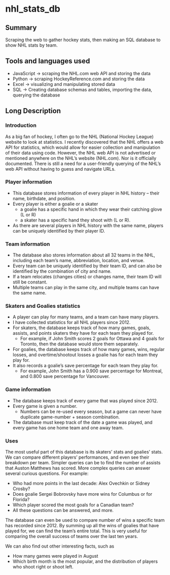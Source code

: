 # nhl_stats_db

## Summary
Scraping the web to gather hockey stats, then making an SQL database to show NHL stats by team.  

## Tools and languages used
* JavaScript -> scraping the NHL.com web API and storing the data
* Python -> scraping HockeyReference.com and storing the data
* Excel -> visualizing and manipulating stored data
* SQL -> Creating database schemas and tables, importing the data, querying the database

## Long Description
### Introduction
As a big fan of hockey, I often go to the NHL (National Hockey League) website to look at statistics. I recently discovered that the NHL offers a web API for statistics, which would allow for easier collection and manipulation of their data using code. However, the NHL web API is not advertised or mentioned anywhere on the NHL’s website (NHL.com). Nor is it officially documented. There is still a need for a user-friendly querying of the NHL’s web API without having to guess and navigate URLs.  

### Player information
* This database stores information of every player in NHL history – their name, birthdate, and position.
* Every player is either a goalie or a skater
  * a goalie has a specific hand in which they wear their catching glove (L or R)
  * a skater has a specific hand they shoot with (L or R).
* As there are several players in NHL history with the same name, players can be uniquely identified by their player ID.  

### Team information
* The database also stores information about all 32 teams in the NHL, including each team’s name, abbreviation, location, and venue.
* Every team can be uniquely identified by their team ID, and can also be identified by the combination of city and name.
* If a team relocates (changes cities) or changes name, their team ID will still be constant.
* Multiple teams can play in the same city, and multiple teams can have the same name.  

### Skaters and Goalies statistics
* A player can play for many teams, and a team can have many players.
* I have collected statistics for all NHL players since 2012.
* For skaters, the database keeps track of how many games, goals, assists, and points skaters they have for each team they played for.
  * For example, if John Smith scores 2 goals for Ottawa and 4 goals for Toronto, then the database would store them separately.
* For goalies, the database keeps track of how many games, wins, regular losses, and overtime/shootout losses a goalie has for each team they play for.
* It also records a goalie’s save percentage for each team they play for.
  * For example, John Smith has a 0.900 save percentage for Montreal, and 0.800 save percentage for Vancouver.  

### Game information
* The database keeps track of every game that was played since 2012.
* Every game is given a number.
  * Numbers can be re-used every season, but a game can never have duplicate game-number + season combination.
* The database must keep track of the date a game was played, and every game has one home team and one away team.  

### Uses
The most useful part of this database is its skaters’ stats and goalies’ stats. We can compare different players’ performances, and even see their breakdown per team. Simpler queries can be to find the number of assists that Auston Matthews has scored. More complex queries can answer several curious questions. For example:
* Who had more points in the last decade: Alex Ovechkin or Sidney Crosby?
* Does goalie Sergei Bobrovsky have more wins for Columbus or for Florida?
* Which player scored the most goals for a Canadian team?
* All these questions can be answered, and more.  

The database can even be used to compare number of wins a specific team has recorded since 2012. By summing up all the wins of goalies that have played for, we can find the team’s entire total. This is very useful for comparing the overall success of teams over the last ten years.  

We can also find out other interesting facts, such as
* How many games were played in August
* Which birth month is the most popular, and the distribution of players who shoot right or shoot left.

